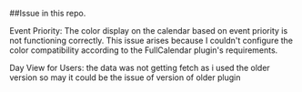 ##Issue in this repo.

Event Priority: The color display on the calendar based on event priority is not functioning correctly. This issue arises because I couldn't configure the color compatibility according to the FullCalendar plugin's requirements.

Day View for Users: the data was not getting fetch as i used the older version so may it could be the issue of version of older plugin
